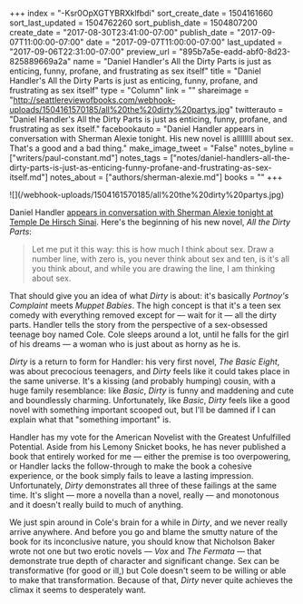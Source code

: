+++
index = "-Ksr0OpXGTYBRXklfbdi"
sort_create_date = 1504161660
sort_last_updated = 1504762260
sort_publish_date = 1504807200
create_date = "2017-08-30T23:41:00-07:00"
publish_date = "2017-09-07T11:00:00-07:00"
date = "2017-09-07T11:00:00-07:00"
last_updated = "2017-09-06T22:31:00-07:00"
preview_url = "895b7a5e-eadd-abf0-8d23-825889669a2a"
name = "Daniel Handler's All the Dirty Parts is just as enticing, funny, profane, and frustrating as sex itself"
title = "Daniel Handler's All the Dirty Parts is just as enticing, funny, profane, and frustrating as sex itself"
type = "Column"
link = ""
shareimage = "http://seattlereviewofbooks.com/webhook-uploads/1504161570185/all%20the%20dirty%20partys.jpg"
twitterauto = "Daniel Handler's All the Dirty Parts is just as enticing, funny, profane, and frustrating as sex itself."
facebookauto = "Daniel Handler appears in conversation with Sherman Alexie tonight. His new novel is allllllll about sex. That's a good and a bad thing."
make_image_tweet = "False"
notes_byline = ["writers/paul-constant.md"]
notes_tags = ["notes/daniel-handlers-all-the-dirty-parts-is-just-as-enticing-funny-profane-and-frustrating-as-sex-itself.md"]
notes_about = ["authors/sherman-alexie.md"]
books = ""
+++
<p class="image-left">![](/webhook-uploads/1504161570185/all%20the%20dirty%20partys.jpg)</p>

Daniel Handler [appears in conversation with Sherman Alexie tonight at Temple De Hirsch Sinai](https://townhallseattle.org/event/daniel-handler-with-sherman-alexie-all-the-dirty-parts/). Here's the beginning of his new novel, *All the Dirty Parts*:

<blockquote>Let me put it this way: this is how much I think about sex. Draw a number line, with zero is, you never think about sex and ten, is it's all you think about, and while you are drawing the line, I am thinking about sex.</blockquote>

That should give you an idea of what *Dirty* is about: it's basically *Portnoy's Complaint* meets *Muppet Babies*. The high concept is that it's a teen sex comedy with everything removed except for — wait for it — all the dirty parts. Handler tells the story from the perspective of a sex-obsessed teenage boy named Cole. Cole sleeps around a lot, until he falls for the girl of his dreams — a woman who is just about as horny as he is. 

*Dirty* is a return to form for Handler: his very first novel, *The Basic Eight*, was about precocious teenagers, and *Dirty* feels like it could takes place in the same universe. It's a kissing (and probably humping) cousin, with a huge family resemblance: like *Basic*, *Dirty* is funny and maddening and cute and boundlessly charming. Unfortunately, like *Basic*, *Dirty* feels like a good novel with something important scooped out, but I'll be damned if I can explain what that "something important" is. 

Handler has my vote for the American Novelist with the Greatest Unfulfilled Potential. Aside from his Lemony Snicket books, he has never published a book that entirely worked for me — either the premise is too overpowering, or Handler lacks the follow-through to make the book a cohesive experience, or the book simply fails to leave a lasting impression. Unfortunately, *Dirty* demonstrates all three of these failings at the same time. It's slight — more a novella than a novel, really — and monotonous and it doesn't really build to much of anything. 

We just spin around in Cole's brain for a while in *Dirty*, and we never really arrive anywhere. And before you go and blame the smutty nature of the book for its inconclusive nature, you should know that Nicholson Baker wrote not one but two erotic novels — *Vox* and *The Fermata* — that demonstrate true depth of character and significant change. Sex can be transformative (for good or ill,) but Cole doesn't seem to be willing or able to make that transformation. Because of that, *Dirty* never quite achieves the climax it seems to desperately want.
